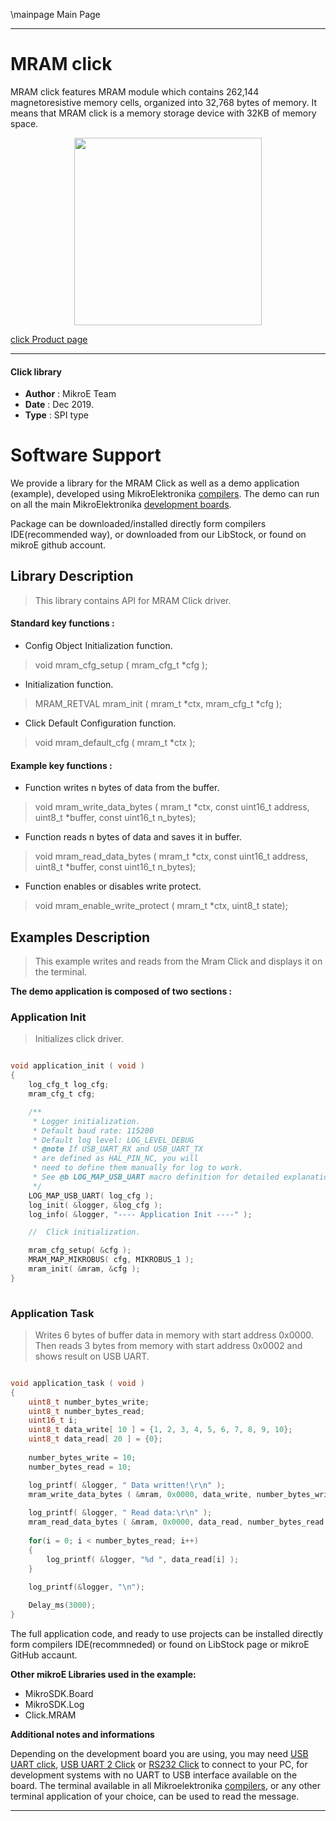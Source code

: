 \mainpage Main Page
 
 

---
# MRAM click

MRAM click features MRAM module which contains 262,144 magnetoresistive memory cells, organized into 32,768 bytes of memory. It means that MRAM click is a memory storage device with 32KB of memory space. 

<p align="center">
  <img src="https://download.mikroe.com/images/click_for_ide/mram_click.png" height=300px>
</p>

[click Product page](https://www.mikroe.com/mram-click)

---


#### Click library 

- **Author**        : MikroE Team
- **Date**          : Dec 2019.
- **Type**          : SPI type


# Software Support

We provide a library for the MRAM Click 
as well as a demo application (example), developed using MikroElektronika 
[compilers](https://shop.mikroe.com/compilers). 
The demo can run on all the main MikroElektronika [development boards](https://shop.mikroe.com/development-boards).

Package can be downloaded/installed directly form compilers IDE(recommended way), or downloaded from our LibStock, or found on mikroE github account. 

## Library Description

> This library contains API for MRAM Click driver.

#### Standard key functions :

- Config Object Initialization function.
> void mram_cfg_setup ( mram_cfg_t *cfg ); 
 
- Initialization function.
> MRAM_RETVAL mram_init ( mram_t *ctx, mram_cfg_t *cfg );

- Click Default Configuration function.
> void mram_default_cfg ( mram_t *ctx );


#### Example key functions :

- Function writes n bytes of data from the buffer.
> void mram_write_data_bytes ( mram_t *ctx, const uint16_t address, uint8_t *buffer, const uint16_t n_bytes);
 
- Function reads n bytes of data and saves it in buffer.
> void mram_read_data_bytes ( mram_t *ctx, const uint16_t address, uint8_t *buffer, const uint16_t n_bytes);

- Function enables or disables write protect.
> void mram_enable_write_protect ( mram_t *ctx, uint8_t state);

## Examples Description

> This example writes and reads from the Mram Click and displays it on the terminal.

**The demo application is composed of two sections :**

### Application Init 

> Initializes click driver.

```c

void application_init ( void )
{
    log_cfg_t log_cfg;
    mram_cfg_t cfg;

    /** 
     * Logger initialization.
     * Default baud rate: 115200
     * Default log level: LOG_LEVEL_DEBUG
     * @note If USB_UART_RX and USB_UART_TX 
     * are defined as HAL_PIN_NC, you will 
     * need to define them manually for log to work. 
     * See @b LOG_MAP_USB_UART macro definition for detailed explanation.
     */
    LOG_MAP_USB_UART( log_cfg );
    log_init( &logger, &log_cfg );
    log_info( &logger, "---- Application Init ----" );

    //  Click initialization.

    mram_cfg_setup( &cfg );
    MRAM_MAP_MIKROBUS( cfg, MIKROBUS_1 );
    mram_init( &mram, &cfg );
}
  
```

### Application Task

> Writes 6 bytes of buffer data in memory with start address 0x0000. 
> Then reads 3 bytes from memory with start address 0x0002 and shows result on USB UART.

```c

void application_task ( void )
{
    uint8_t number_bytes_write;
    uint8_t number_bytes_read;
    uint16_t i;
    uint8_t data_write[ 10 ] = {1, 2, 3, 4, 5, 6, 7, 8, 9, 10};
    uint8_t data_read[ 20 ] = {0};
    
    number_bytes_write = 10;
    number_bytes_read = 10;

    log_printf( &logger, " Data written!\r\n" );
    mram_write_data_bytes ( &mram, 0x0000, data_write, number_bytes_write );
    
    log_printf( &logger, " Read data:\r\n" );
    mram_read_data_bytes ( &mram, 0x0000, data_read, number_bytes_read );
    
    for(i = 0; i < number_bytes_read; i++)
    {
        log_printf( &logger, "%d ", data_read[i] );
    }
    
    log_printf(&logger, "\n");

    Delay_ms(3000);
}

```


The full application code, and ready to use projects can be  installed directly form compilers IDE(recommneded) or found on LibStock page or mikroE GitHub accaunt.

**Other mikroE Libraries used in the example:** 

- MikroSDK.Board
- MikroSDK.Log
- Click.MRAM

**Additional notes and informations**

Depending on the development board you are using, you may need 
[USB UART click](https://shop.mikroe.com/usb-uart-click), 
[USB UART 2 Click](https://shop.mikroe.com/usb-uart-2-click) or 
[RS232 Click](https://shop.mikroe.com/rs232-click) to connect to your PC, for 
development systems with no UART to USB interface available on the board. The 
terminal available in all Mikroelektronika 
[compilers](https://shop.mikroe.com/compilers), or any other terminal application 
of your choice, can be used to read the message.



---
